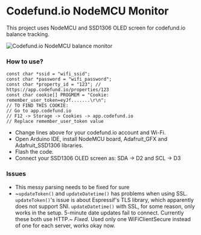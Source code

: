 # Codefund.io NodeMCU Monitor

This project uses NodeMCU and SSD1306 OLED screen for codefund.io balance tracking.

![Codefund.io NodeMCU balance monitor](https://i.ibb.co/KXBsqWF/image.png)


### How to use?

    const char *ssid = "wifi_ssid";
    const char *password = "wifi_password";
    const char *property_id = "123"; // https://app.codefund.io/properties/123
    const char cookie[] PROGMEM = "Cookie: remember_user_token=eyJf.......\r\n";
    // TO FIND THIS COOKIE:
    // Go to app.codefund.io
    // F12 -> Storage -> Cookies -> app.codefund.io
    // Replace remember_user_token value

 - Change lines above for your codefund.io account and Wi-Fi.
 - Open Arduino IDE, install NodeMCU board, Adafruit_GFX and Adafruit_SSD1306 libraries.
 - Flash the code.
 - Connect your SSD1306 OLED screen as: SDA -> D2 and SCL -> D3


### Issues

 - This messy parsing needs to be fixed for sure
 - ~`updateToken()` and `updateDatetime()` has problems when using SSL. `updateToken()`'s issue is about Espressif's TLS library, which apparently does not support SNI. `updateDatetime()` with SSL, for some reason, only works in the setup. 5-minute date updates fail to connect. Currently these both use HTTP.~  *Fixed.* Used only one WiFiClientSecure instead of one for each server, works okay now.
